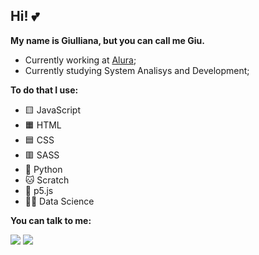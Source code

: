 ## Hi! 💕
**My name is Giulliana, but you can call me Giu.**

- Currently working at [Alura](https://www.alura.com.br/);
- Currently studying System Analisys and Development;
  
**To do that I use:**

- 🟨 JavaScript
- 🟧 HTML
- 🟦 CSS
- 🟥 SASS
- 🐍 Python
- 🐱 Scratch
- 🎨 p5.js
- 👩‍🔬 Data Science

**You can talk to me:**

[![](https://img.shields.io/badge/LinkedIn-0077B5?style=for-the-badge&logo=linkedin&logoColor=white)](https://www.linkedin.com/in/giulliana-cestari-5baa56254/)
<a href="mailto:dev.giullianacestari@gmail.com" target="_blank"><img src="https://img.shields.io/badge/Gmail-D14836?style=for-the-badge&logo=gmail&logoColor=white" target="_blank"/></a>
